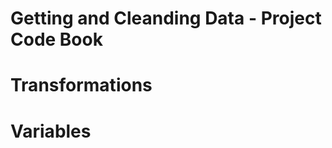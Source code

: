 Getting and Cleanding Data - Project Code Book
==============================================

# Transformations

# Variables